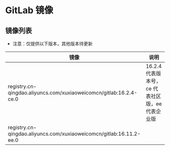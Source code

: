 # GitLab 镜像

## 镜像列表

- 注意：仅提供以下版本，其他版本待更新

| 镜像                                                                  | 说明                             |
|---------------------------------------------------------------------|--------------------------------|
| registry.cn-qingdao.aliyuncs.com/xuxiaoweicomcn/gitlab:16.2.4-ce.0  | 16.2.4 代表版本号，ce 代表社区版，ee 代表企业版 |
| registry.cn-qingdao.aliyuncs.com/xuxiaoweicomcn/gitlab:16.11.2-ee.0 |                                |
